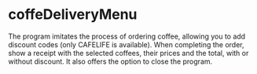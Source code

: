 # coffeDeliveryMenu
The program imitates the process of ordering coffee, allowing you to add discount codes (only CAFELIFE is available). When completing the order, show a receipt with the selected coffees, their prices and the total, with or without discount. It also offers the option to close the program.
